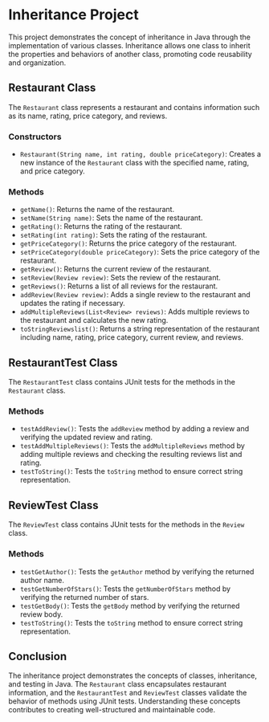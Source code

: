# Inheritance Project

This project demonstrates the concept of inheritance in Java through the implementation of various classes. Inheritance allows one class to inherit the properties and behaviors of another class, promoting code reusability and organization.

## Restaurant Class

The `Restaurant` class represents a restaurant and contains information such as its name, rating, price category, and reviews.

### Constructors
- `Restaurant(String name, int rating, double priceCategory)`: Creates a new instance of the `Restaurant` class with the specified name, rating, and price category.

### Methods
- `getName()`: Returns the name of the restaurant.
- `setName(String name)`: Sets the name of the restaurant.
- `getRating()`: Returns the rating of the restaurant.
- `setRating(int rating)`: Sets the rating of the restaurant.
- `getPriceCategory()`: Returns the price category of the restaurant.
- `setPriceCategory(double priceCategory)`: Sets the price category of the restaurant.
- `getReview()`: Returns the current review of the restaurant.
- `setReview(Review review)`: Sets the review of the restaurant.
- `getReviews()`: Returns a list of all reviews for the restaurant.
- `addReview(Review review)`: Adds a single review to the restaurant and updates the rating if necessary.
- `addMultipleReviews(List<Review> reviews)`: Adds multiple reviews to the restaurant and calculates the new rating.
- `toStringReviewslist()`: Returns a string representation of the restaurant including name, rating, price category, current review, and reviews.

## RestaurantTest Class

The `RestaurantTest` class contains JUnit tests for the methods in the `Restaurant` class.

### Methods
- `testAddReview()`: Tests the `addReview` method by adding a review and verifying the updated review and rating.
- `testAddMultipleReviews()`: Tests the `addMultipleReviews` method by adding multiple reviews and checking the resulting reviews list and rating.
- `testToString()`: Tests the `toString` method to ensure correct string representation.

## ReviewTest Class

The `ReviewTest` class contains JUnit tests for the methods in the `Review` class.

### Methods
- `testGetAuthor()`: Tests the `getAuthor` method by verifying the returned author name.
- `testGetNumberOfStars()`: Tests the `getNumberOfStars` method by verifying the returned number of stars.
- `testGetBody()`: Tests the `getBody` method by verifying the returned review body.
- `testToString()`: Tests the `toString` method to ensure correct string representation.

## Conclusion

The inheritance project demonstrates the concepts of classes, inheritance, and testing in Java. The `Restaurant` class encapsulates restaurant information, and the `RestaurantTest` and `ReviewTest` classes validate the behavior of methods using JUnit tests. Understanding these concepts contributes to creating well-structured and maintainable code.